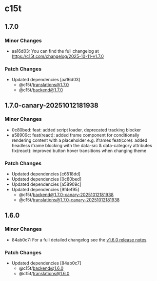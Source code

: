 # c15t

## 1.7.0

### Minor Changes

- aa16d03: You can find the full changelog at https://c15t.com/changelog/2025-10-11-v1.7.0

### Patch Changes

- Updated dependencies [aa16d03]
  - @c15t/translations@1.7.0
  - @c15t/backend@1.7.0

## 1.7.0-canary-20251012181938

### Minor Changes

- 0c80bed: feat: added script loader, deprecated tracking blocker
- a58909c: feat(react): added frame component for conditionally rendering content with a placeholder e.g. iframes
  feat(core): added headless iframe blocking with the data-src & data-category attributes
  fix(react): improved button hover transitions when changing theme

### Patch Changes

- Updated dependencies [c6518dd]
- Updated dependencies [0c80bed]
- Updated dependencies [a58909c]
- Updated dependencies [9f4ef95]
  - @c15t/backend@1.7.0-canary-20251012181938
  - @c15t/translations@1.7.0-canary-20251012181938

## 1.6.0

### Minor Changes

- 84ab0c7: For a full detailed changelog see the [v1.6.0 release notes](https://c15t.com/changelog/2025-09-08-v1.6.0).

### Patch Changes

- Updated dependencies [84ab0c7]
  - @c15t/backend@1.6.0
  - @c15t/translations@1.6.0
